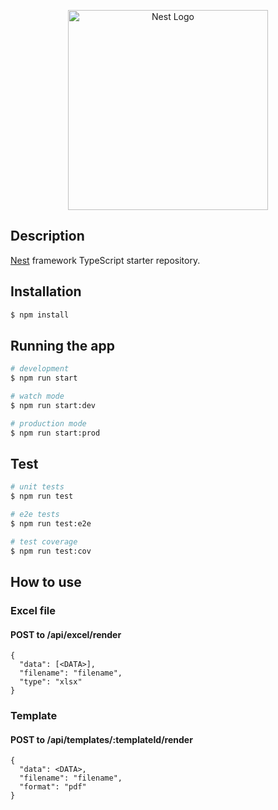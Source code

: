 <p align="center">
  <a href="http://nestjs.com/" target="blank"><img src="https://nestjs.com/img/logo_text.svg" width="320" alt="Nest Logo" /></a>
</p>

## Description

[Nest](https://github.com/nestjs/nest) framework TypeScript starter repository.

## Installation

```bash
$ npm install
```

## Running the app

```bash
# development
$ npm run start

# watch mode
$ npm run start:dev

# production mode
$ npm run start:prod
```

## Test

```bash
# unit tests
$ npm run test

# e2e tests
$ npm run test:e2e

# test coverage
$ npm run test:cov
```

## How to use

### Excel file

#### POST to /api/excel/render

```
{
  "data": [<DATA>],
  "filename": "filename",
  "type": "xlsx"
}
```

### Template

#### POST to /api/templates/:templateId/render

```
{
  "data": <DATA>,
  "filename": "filename",
  "format": "pdf"
}
```